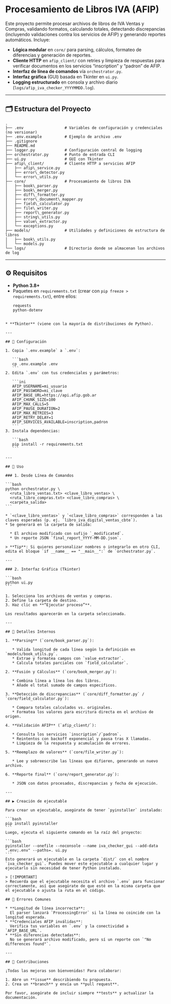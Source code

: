 # Procesamiento de Libros IVA (AFIP)

Este proyecto permite procesar archivos de libros de IVA Ventas y Compras, validando formatos, calculando totales, detectando discrepancias (incluyendo validaciones contra los servicios de AFIP) y generando reportes automáticos. Incluye:

- **Lógica modular** en `core/` para parsing, cálculos, formateo de diferencias y generación de reportes.  
- **Cliente HTTP** en `afip_client/` con retries y limpieza de respuestas para verificar documentos en los servicios “inscription” y “padron” de AFIP.  
- **Interfaz de línea de comandos** vía `orchestrator.py`.  
- **Interfaz gráfica** (GUI) basada en Tkinter en `ui.py`.  
- **Logging estructurado** en consola y archivo diario (`logs/afip_iva_checker_YYYYMMDD.log`).

---

## 🗂️ Estructura del Proyecto

```
.
├── .env                  # Variables de configuración y credenciales (no versionar)
├── .env.example          # Ejemplo de archivo .env
├── .gitignore
├── README.md
├── logger.py             # Configuración central de logging
├── orchestrator.py       # Punto de entrada CLI
├── ui.py                 # GUI con Tkinter
├── afip\_client/         # Cliente HTTP a servicios AFIP
│   ├── afip\_service.py
│   ├── error\_detector.py
│   └── error\_utils.py
├── core/                 # Procesamiento de libros IVA
│   ├── book\_parser.py
│   ├── book\_merger.py
│   ├── diff\_formatter.py
│   ├── error\_document\_mapper.py
│   ├── field\_calculator.py
│   ├── file\_writer.py
│   ├── report\_generator.py
│   ├── string\_utils.py
│   ├── value\_extractor.py
│   └── exceptions.py
├── models/               # Utilidades y definiciones de estructura de libros
│   ├── book\_utils.py
│   └── models.py
└── logs/                 # Directorio donde se almacenan los archivos de log

````

---

## ⚙️ Requisitos

- **Python 3.8+**  
- Paquetes en `requirements.txt` (crear con `pip freeze > requirements.txt`), entre ellos:
  ```bash
  requests
  python-dotenv
````

* **Tkinter** (viene con la mayoría de distribuciones de Python).

---

## 🔧 Configuración

1. Copia `.env.example` a `.env`:

   ```bash
   cp .env.example .env
   ```
2. Edita `.env` con tus credenciales y parámetros:

   ```ini
   AFIP_USERNAME=mi_usuario
   AFIP_PASSWORD=mi_clave
   AFIP_BASE_URL=https://api.afip.gob.ar
   AFIP_CHUNK_SIZE=100
   AFIP_MAX_CALLS=5
   AFIP_PAUSE_DURATION=2
   AFIP_MAX_RETRIES=3
   AFIP_RETRY_DELAY=1
   AFIP_SERVICES_AVAILABLE=inscription,padron
   ```
3. Instala dependencias:

   ```bash
   pip install -r requirements.txt
   ```

---

## 🚀 Uso

### 1. Desde Línea de Comandos

```bash
python orchestrator.py \
  <ruta_libro_ventas.txt> <clave_libro_ventas> \
  <ruta_libro_compras.txt> <clave_libro_compras> \
  <carpeta_salida>
```

* `<clave_libro_ventas>` y `<clave_libro_compras>` corresponden a las claves esperadas (p. ej. `libro_iva_digital_ventas_cbte`).
* Se generará en la carpeta de salida:

  * El archivo modificado con sufijo `_modificated`.
  * Un reporte JSON `final_report_YYYY-MM-DD.json`.

> **Tip**: Si quieres personalizar nombres o integrarlo en otro CLI, edita el bloque `if __name__ == "__main__":` de `orchestrator.py`.

---

### 2. Interfaz Gráfica (Tkinter)

```bash
python ui.py
```

1. Selecciona los archivos de ventas y compras.
2. Define la carpeta de destino.
3. Haz clic en **“Ejecutar proceso”**.

Los resultados aparecerán en la carpeta seleccionada.

---

## 📑 Detalles Internos

1. **Parsing** (`core/book_parser.py`):

   * Valida longitud de cada línea según la definición en `models/book_utils.py`.
   * Extrae y formatea campos con `value_extractor`.
   * Calcula totales parciales con `field_calculator`.

2. **Fusión y Cálculos** (`core/book_merger.py`):

   * Combina línea a línea los dos libros.
   * Añade el total sumado de campos específicos.

3. **Detección de discrepancias** (`core/diff_formatter.py` / `core/field_calculator.py`):

   * Compara totales calculados vs. originales.
   * Formatea los valores para escritura directa en el archivo de origen.

4. **Validación AFIP** (`afip_client/`):

   * Consulta los servicios `inscription`/`padron`.
   * Reintentos con backoff exponencial y pausa tras X llamadas.
   * Limpieza de la respuesta y acumulación de errores.

5. **Reemplazo de valores** (`core/file_writer.py`):

   * Lee y sobreescribe las líneas que difieren, generando un nuevo archivo.

6. **Reporte final** (`core/report_generator.py`):

   * JSON con datos procesados, discrepancias y fecha de ejecución.

---

## ▶ Creación de ejecutable

Para crear un ejecutable, asegúrate de tener `pyinstaller` instalado:

```bash
pip install pyinstaller
```
Luego, ejecuta el siguiente comando en la raíz del proyecto:

```bash
pyinstaller --onefile --noconsole --name iva_checker_gui --add-data ".env;.env" --paths=. ui.py
```
Esto generará un ejecutable en la carpeta `dist/` con el nombre `iva_checker_gui`. Puedes mover este ejecutable a cualquier lugar y ejecutarlo sin necesidad de tener Python instalado.

> [!IMPORTANT]  
> Recuerda que el ejecutable necesita el archivo `.env` para funcionar correctamente, así que asegúrate de que esté en la misma carpeta que el ejecutable o ajusta la ruta en el código.

## 🐞 Errores Comunes

* **Longitud de línea incorrecta**:
  El parser lanzará `ProcessingError` si la línea no coincide con la longitud esperada.
* **Credenciales AFIP inválidas**:
  Verifica tus variables en `.env` y la conectividad a `AFIP_BASE_URL`.
* **Sin diferencias detectadas**:
  No se generará archivo modificado, pero sí un reporte con `"No differences found"`.

---

## 🤝 Contribuciones

¡Todas las mejoras son bienvenidas! Para colaborar:

1. Abre un **issue** describiendo tu propuesta.
2. Crea un **branch** y envía un **pull request**.

Por favor, asegúrate de incluir siempre **tests** y actualizar la documentación.